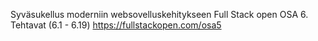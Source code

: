 Syväsukellus moderniin websovelluskehitykseen Full Stack open OSA 6. Tehtavat (6.1 - 6.19)
https://fullstackopen.com/osa5
